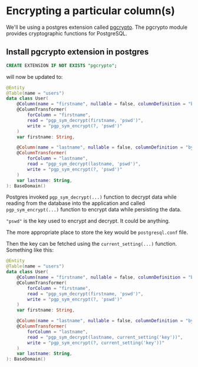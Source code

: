 # Encrypting a particular column(s)

We'll be using a postgres extension called [pgcrypto](https://www.postgresql.org/docs/8.3/pgcrypto.html). The pgcrypto module provides cryptographic functions for PostgreSQL.

## Install pgcrypto extension in postgres

```sql
CREATE EXTENSION IF NOT EXISTS "pgcrypto";
```

will now be updated to:

```kotlin
@Entity
@Table(name = "users")
data class User(
    @Column(name = "firstname", nullable = false, columnDefinition = "bytea")
    @ColumnTransformer(
        forColumn = "firstname",
        read = "pgp_sym_decrypt(firstname, 'pswd')",
        write = "pgp_sym_encrypt(?, 'pswd')"
    )
    var firstname: String,

    @Column(name = "lastname", nullable = false, columnDefinition = "bytea")
    @ColumnTransformer(
        forColumn = "lastname",
        read = "pgp_sym_decrypt(lastname, 'pswd')",
        write = "pgp_sym_encrypt(?, 'pswd')"
    )
    var lastname: String,
): BaseDomain()
```

Postgres invoked `pgp_sym_decrypt(...)` function to decrypt data while reading from the database into the application and called    `pgp_sym_encrypt(...)` function to encrypt data while persisting the data.

`"pswd"` is the key used to encrypt and decrypt. It could be anything.

The more appropriate place to store the key would be `postgresql.conf` file.

Then the key can be fetched using the `current_setting(...)` function. Something like this:

```kotlin
@Entity
@Table(name = "users")
data class User(
    @Column(name = "firstname", nullable = false, columnDefinition = "bytea")
    @ColumnTransformer(
        forColumn = "firstname",
        read = "pgp_sym_decrypt(firstname, 'pswd')",
        write = "pgp_sym_encrypt(?, 'pswd')"
    )
    var firstname: String,

    @Column(name = "lastname", nullable = false, columnDefinition = "bytea")
    @ColumnTransformer(
        forColumn = "lastname",
        read = "pgp_sym_decrypt(lastname, current_setting('key'))",
        write = "pgp_sym_encrypt(?, current_setting('key'))"
    )
    var lastname: String,
): BaseDomain()
```
